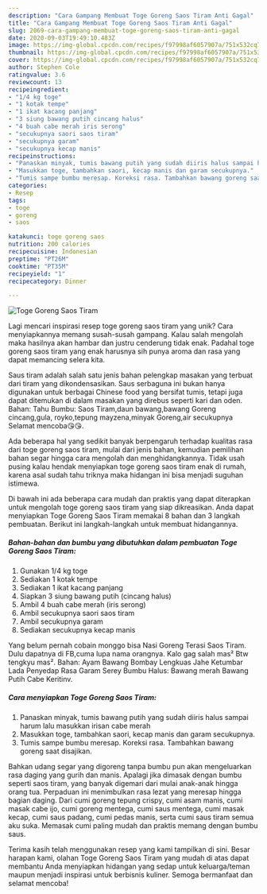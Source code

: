 ```yaml
---
description: "Cara Gampang Membuat Toge Goreng Saos Tiram Anti Gagal"
title: "Cara Gampang Membuat Toge Goreng Saos Tiram Anti Gagal"
slug: 2069-cara-gampang-membuat-toge-goreng-saos-tiram-anti-gagal
date: 2020-09-03T19:49:10.483Z
image: https://img-global.cpcdn.com/recipes/f97998af6057907a/751x532cq70/toge-goreng-saos-tiram-foto-resep-utama.jpg
thumbnail: https://img-global.cpcdn.com/recipes/f97998af6057907a/751x532cq70/toge-goreng-saos-tiram-foto-resep-utama.jpg
cover: https://img-global.cpcdn.com/recipes/f97998af6057907a/751x532cq70/toge-goreng-saos-tiram-foto-resep-utama.jpg
author: Stephen Cole
ratingvalue: 3.6
reviewcount: 13
recipeingredient:
- "1/4 kg toge"
- "1 kotak tempe"
- "1 ikat kacang panjang"
- "3 siung bawang putih cincang halus"
- "4 buah cabe merah iris serong"
- "secukupnya saori saos tiram"
- "secukupnya garam"
- "secukupnya kecap manis"
recipeinstructions:
- "Panaskan minyak, tumis bawang putih yang sudah diiris halus sampai harum lalu masukkan irisan cabe merah"
- "Masukkan toge, tambahkan saori, kecap manis dan garam secukupnya."
- "Tumis sampe bumbu meresap. Koreksi rasa. Tambahkan bawang goreng saat disajikan."
categories:
- Resep
tags:
- toge
- goreng
- saos

katakunci: toge goreng saos 
nutrition: 200 calories
recipecuisine: Indonesian
preptime: "PT26M"
cooktime: "PT35M"
recipeyield: "1"
recipecategory: Dinner

---
```



![Toge Goreng Saos Tiram](https://img-global.cpcdn.com/recipes/f97998af6057907a/751x532cq70/toge-goreng-saos-tiram-foto-resep-utama.jpg)

Lagi mencari inspirasi resep toge goreng saos tiram yang unik? Cara menyiapkannya memang susah-susah gampang. Kalau salah mengolah maka hasilnya akan hambar dan justru cenderung tidak enak. Padahal toge goreng saos tiram yang enak harusnya sih punya aroma dan rasa yang dapat memancing selera kita.

Saus tiram adalah salah satu jenis bahan pelengkap masakan yang terbuat dari tiram yang dikondensasikan. Saus serbaguna ini bukan hanya digunakan untuk berbagai Chinese food yang bersifat tumis, tetapi juga dapat ditemukan di dalam masakan yang direbus seperti kari dan oden. Bahan: Tahu Bumbu: Saos Tiram,daun bawang,bawang Goreng cincang,gula, royko,tepung mayzena,minyak Goreng,air secukupnya Selamat mencoba😘😘.

Ada beberapa hal yang sedikit banyak berpengaruh terhadap kualitas rasa dari toge goreng saos tiram, mulai dari jenis bahan, kemudian pemilihan bahan segar hingga cara mengolah dan menghidangkannya. Tidak usah pusing kalau hendak menyiapkan toge goreng saos tiram enak di rumah, karena asal sudah tahu triknya maka hidangan ini bisa menjadi suguhan istimewa.


Di bawah ini ada beberapa cara mudah dan praktis yang dapat diterapkan untuk mengolah toge goreng saos tiram yang siap dikreasikan. Anda dapat menyiapkan Toge Goreng Saos Tiram memakai 8 bahan dan 3 langkah pembuatan. Berikut ini langkah-langkah untuk membuat hidangannya.

<!--inarticleads1-->

##### Bahan-bahan dan bumbu yang dibutuhkan dalam pembuatan Toge Goreng Saos Tiram:

1. Gunakan 1/4 kg toge
1. Sediakan 1 kotak tempe
1. Sediakan 1 ikat kacang panjang
1. Siapkan 3 siung bawang putih (cincang halus)
1. Ambil 4 buah cabe merah (iris serong)
1. Ambil secukupnya saori saos tiram
1. Ambil secukupnya garam
1. Sediakan secukupnya kecap manis


Yang belum pernah cobain monggo bisa Nasi Goreng Terasi Saos Tiram. Dulu dapatnya di FB,cuma lupa nama orangnya. Kalo gag salah mas² Btw tengkyu mas². Bahan: Ayam Bawang Bombay Lengkuas Jahe Ketumbar Lada Penyedap Rasa Garam Serey Bumbu Halus: Bawang merah Bawang Putih Cabe Keritinv. 

<!--inarticleads2-->

##### Cara menyiapkan Toge Goreng Saos Tiram:

1. Panaskan minyak, tumis bawang putih yang sudah diiris halus sampai harum lalu masukkan irisan cabe merah
1. Masukkan toge, tambahkan saori, kecap manis dan garam secukupnya.
1. Tumis sampe bumbu meresap. Koreksi rasa. Tambahkan bawang goreng saat disajikan.


Bahkan udang segar yang digoreng tanpa bumbu pun akan mengeluarkan rasa daging yang gurih dan manis. Apalagi jika dimasak dengan bumbu seperti saos tiram, yang banyak digemari dari mulai anak-anak hingga orang tua. Perpaduan ini menimbulkan rasa lezat yang meresap hingga bagian daging. Dari cumi goreng tepung crispy, cumi asam manis, cumi masak cabe ijo, cumi goreng mentega, cumi saus mentega, cumi masak kecap, cumi saus padang, cumi pedas manis, serta cumi saus tiram semua aku suka. Memasak cumi paling mudah dan praktis memang dengan bumbu saus. 

Terima kasih telah menggunakan resep yang kami tampilkan di sini. Besar harapan kami, olahan Toge Goreng Saos Tiram yang mudah di atas dapat membantu Anda menyiapkan hidangan yang sedap untuk keluarga/teman maupun menjadi inspirasi untuk berbisnis kuliner. Semoga bermanfaat dan selamat mencoba!
